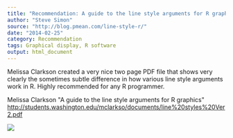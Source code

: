 ```yaml
---
title: "Recommendation: A guide to the line style arguments for R graphics"
author: "Steve Simon"
source: "http://blog.pmean.com/line-style-r/"
date: "2014-02-25"
category: Recommendation
tags: Graphical display, R software
output: html_document
---
```


Melissa Clarkson created a very nice two page PDF file that shows very
clearly the sometimes subtle difference in how various line style
arguments work in R. Highly recommended for any R
programmer.

<!---More--->

Melissa Clarkson "A guide to the line style arguments for R graphics"
<http://students.washington.edu/mclarkso/documents/line%20styles%20Ver2.pdf>

![](../../../web/images/14/line-style-r01.png)





